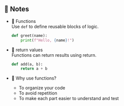 📝 Notes  
--------
- 🧩 Functions  
  Use `def` to define reusable blocks of logic.
  ```python
  def greet(name):
      print(f"Hello, {name}!")
  ```

- 🔁 return values  
    Functions can return results using return.
  ```python
  def add(a, b):
      return a + b
  ```

- 🧪 Why use functions?
  - To organize your code
  - To avoid repetition
  - To make each part easier to understand and test